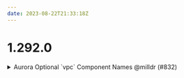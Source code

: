 ```yaml
---
date: 2023-08-22T21:33:18Z
---
```


# 1.292.0

<details>
  <summary>Aurora Optional `vpc` Component Names @milldr (#832)</summary>

### what
- Allow optional VPC component names in the aurora components

### why
- Support deploying the clusters for other VPC components than `"vpc"`

### references
- n/a


</details>